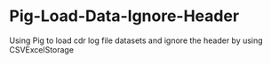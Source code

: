 # Pig-Load-Data-Ignore-Header
Using Pig to load cdr log file datasets and ignore the header by using CSVExcelStorage
